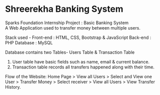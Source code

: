 # Shreerekha Banking System
Sparks Foundation Internship Project : Basic Banking System  
A Web Application used to transfer money between multiple users.  

Stack used -
Front-end : HTML, CSS, Bootstrap & JavaScript
Back-end : PHP
Database : MySQL   

Database contains two Tables- Users Table & Transaction Table
1. User table have basic fields such as name, email & current balance.
2. Transaction table records all transfers happened along with their time.  

Flow of the Website: Home Page > View all Users > Select and View one User > Transfer Money > Select receiver > View all Users > View Transfer History.
